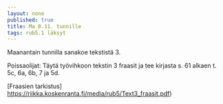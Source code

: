```yaml
---
layout: none
published: true
title: Ma 8.11. tunnille
tags: rub5.1 läksyt
---
```

Maanantain tunnilla sanakoe tekstistä 3.

Poissaolijat:
Täytä työvihkoon tekstin 3 fraasit ja tee kirjasta s. 61 alkaen t. 5c, 6a, 6b, 7 ja 5d.

[Fraasien tarkistus] https://riikka.koskenranta.fi/media/rub5/Text3_fraasit.pdf)